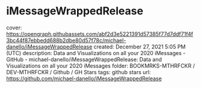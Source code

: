 # iMessageWrappedRelease

cover: https://opengraph.githubassets.com/abf2d3e5221391d57385f77d7ddf71f4f3bc44f87ebbedd688b2dbe80d57f78c/michael-danello/iMessageWrappedRelease
created: December 27, 2021 5:05 PM (UTC)
description: Data and Visualizations on all your 2020 iMessages - GitHub - michael-danello/iMessageWrappedRelease: Data and Visualizations on all your 2020 iMessages
folder: BOOKMRKS-MTHRFCKR / DEV-MTHRFCKR / Github / GH Stars
tags: github stars
url: https://github.com/michael-danello/iMessageWrappedRelease